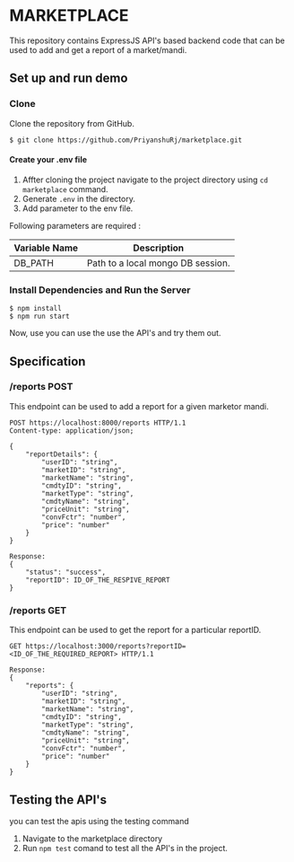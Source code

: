 # MARKETPLACE

This repository contains  ExpressJS API's based backend code that can be used to add and get a report of a market/mandi.


## Set up and run demo

### Clone

Clone the repository from GitHub.

```
$ git clone https://github.com/PriyanshuRj/marketplace.git
```



#### Create your .env file

1. Affter cloning the project navigate to the project directory using `cd marketplace` command.
2. Generate `.env` in the directory.
3. Add parameter to the env file.

Following parameters are required :

| Variable Name                     | Description                    |
|-----------------------------------|--------------------------------|
| DB_PATH                   | Path to a local mongo DB session. |





### Install Dependencies and Run the Server

```
$ npm install
$ npm run start
```
Now, use you can use the use the API's and try them out.


## Specification

### /reports POST
This endpoint can be used to add a report for a given marketor mandi.

```http
POST https://localhost:8000/reports HTTP/1.1
Content-type: application/json;

{
    "reportDetails": {
        "userID": "string",
        "marketID": "string",
        "marketName": "string",
        "cmdtyID": "string",
        "marketType": "string",
        "cmdtyName": "string",
        "priceUnit": "string",
        "convFctr": "number",
        "price": "number"
    }
}

Response:
{
    "status": "success",
    "reportID": ID_OF_THE_RESPIVE_REPORT
}
```

### /reports GET
This endpoint can be used to get the report for a particular reportID.

```http
GET https://localhost:3000/reports?reportID=<ID_OF_THE_REQUIRED_REPORT> HTTP/1.1

Response:
{
    "reports": {
        "userID": "string",
        "marketID": "string",
        "marketName": "string",
        "cmdtyID": "string",
        "marketType": "string",
        "cmdtyName": "string",
        "priceUnit": "string",
        "convFctr": "number",
        "price": "number"
    }
}
```

## Testing the API's

you can test the apis using the testing command
1. Navigate to the marketplace directory
2. Run `npm test` comand to test all the API's in the project.
